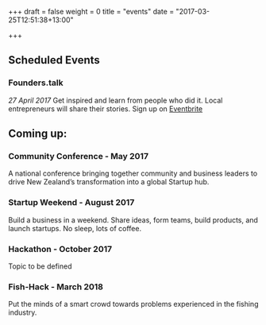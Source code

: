 +++
draft = false
weight = 0
title = "events"
date = "2017-03-25T12:51:38+13:00"

+++

## Scheduled Events

### Founders.talk
*27 April 2017*
Get inspired and learn from people who did it. Local entrepreneurs will share their stories.
Sign up on [Eventbrite](https://www.eventbrite.com/e/founderstories-nelson-tickets-33168680416)

## Coming up:

### Community Conference - May 2017 
A national conference bringing together community and business leaders to drive New Zealand’s transformation into a global Startup hub.
### Startup Weekend - August 2017
Build a business in a weekend. Share ideas, form teams, build products, and launch startups. No sleep, lots of coffee. 
### Hackathon - October 2017
Topic to be defined
### Fish-Hack - March 2018 
Put the minds of a smart crowd towards problems experienced in the fishing industry.

